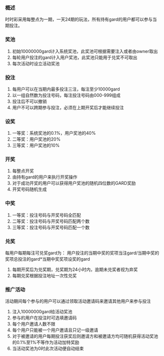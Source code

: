 ###  概述 ###
时时彩采用每整点为一期，一天24期的玩法，所有持有gard的用户都可以参与当期投注。
### 奖池 ###
1. 初始10000000gard计入系统奖池，此奖池可根据需要注入或者由owner取出
2. 每轮用户投注的gard计入用户奖池，此奖池只能用于兑奖不可取出
3. 每次活动时设立活动奖池

### 投注 ###
1. 每用户可以在当期内最多投注三注，每注至少10000gard
2. 以一组自然数为投注号码，每注投注号码由000-999组成
3. 投注后不可以撤销
4. 用户不可以跨期参与投注，必须在上期开奖后才能继续投注
### 设奖 ###
1. 一等奖：系统奖池的0.1%，用户奖池的40%
2. 二等奖：用户奖池的20%
3. 三等奖：用户奖池的10%
### 开奖 ###
1. 每整点开奖
2. 由持有gard的用户来执行开奖操作
3. 对于成功开奖的用户可以获得用户奖池的随机四位数的GARD奖励
4. 开奖号码随机生成
### 中奖 ###
1. 一等奖：投注号码与开奖号码全匹配
2. 二等奖：投注号码与开奖号码匹配两个数
3. 三等奖：投注号码与开奖号码匹配一个数
### 兑奖 ###
每用户每期每注可兑奖gard为：
用户投注的当期中奖的奖项当注gard/当期中奖的奖项总投注的gard*当期中奖奖项设奖的gard

1. 每期开奖后为兑奖期，兑奖期为24小时内，逾期未兑奖者视为弃奖
2. 每期兑奖根据投注地址一次性兑奖
### 推广活动 ###
活动期间每个参与的用户可以通过领取活动邀请码来邀请其他用户来参与投注

1. 注入10000000gard给活动奖池
2. 参与的用户在投注时可选填邀请码
3. 每个用户邀请人数不限
4. 每个用户只能被一个用户邀请且只记一级邀请
5. 对于被邀请的用户每期投注获奖后则邀请方和被邀请方均可随机获得活动奖池的0.1%至1%不等作为活动加特奖励
7. 当活动奖池为0时此次活动便自动结束
